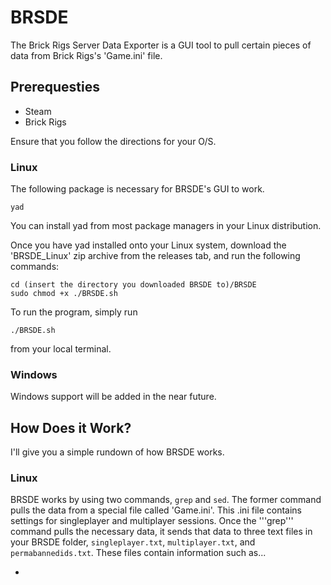 # BRSDE

The Brick Rigs Server Data Exporter is a GUI tool to pull certain pieces of data from Brick Rigs's 'Game.ini' file. 

## Prerequesties

* Steam
* Brick Rigs

Ensure that you follow the directions for your O/S.

### Linux

The following package is necessary for BRSDE's GUI to work.
```
yad
```
You can install yad from most package managers in your Linux distribution.

Once you have yad installed onto your Linux system, download the 'BRSDE_Linux' zip archive from the releases tab, and run the following commands:
```
cd (insert the directory you downloaded BRSDE to)/BRSDE
sudo chmod +x ./BRSDE.sh
```
To run the program, simply run
```
./BRSDE.sh
```
from your local terminal.

### Windows
Windows support will be added in the near future.

## How Does it Work?

I'll give you a simple rundown of how BRSDE works.

### Linux

BRSDE works by using two commands, ```grep``` and ```sed```. The former command pulls the data from a special file called 'Game.ini'. This .ini file contains settings for singleplayer and multiplayer sessions. Once the '''grep''' command pulls the necessary data, it sends that data to three text files in your BRSDE folder, ```singleplayer.txt```, ```multiplayer.txt```, and ```permabannedids.txt```. These files contain information such as...

* 
